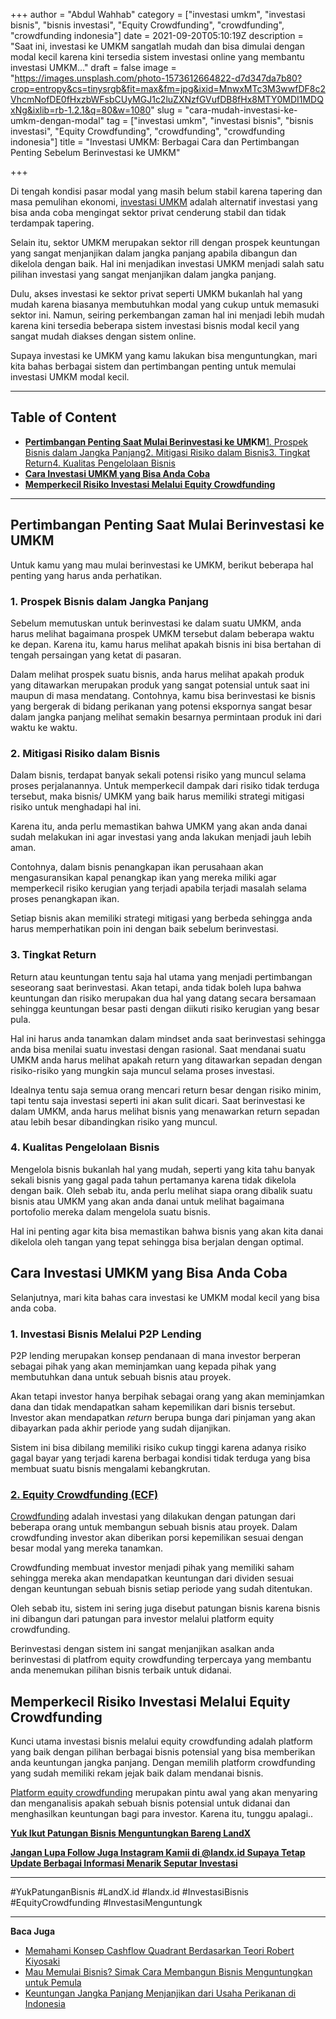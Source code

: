 +++
author = "Abdul Wahhab"
category = ["investasi umkm", "investasi bisnis", "bisnis investasi", "Equity Crowdfunding", "crowdfunding", "crowdfunding indonesia"]
date = 2021-09-20T05:10:19Z
description = "Saat ini, investasi ke UMKM sangatlah mudah dan bisa dimulai dengan modal kecil karena kini tersedia sistem investasi online yang membantu investasi UMKM..."
draft = false
image = "https://images.unsplash.com/photo-1573612664822-d7d347da7b80?crop=entropy&cs=tinysrgb&fit=max&fm=jpg&ixid=MnwxMTc3M3wwfDF8c2VhcmNofDE0fHxzbWFsbCUyMGJ1c2luZXNzfGVufDB8fHx8MTY0MDI1MDQxNg&ixlib=rb-1.2.1&q=80&w=1080"
slug = "cara-mudah-investasi-ke-umkm-dengan-modal"
tag = ["investasi umkm", "investasi bisnis", "bisnis investasi", "Equity Crowdfunding", "crowdfunding", "crowdfunding indonesia"]
title = "Investasi UMKM: Berbagai Cara dan Pertimbangan Penting Sebelum Berinvestasi ke UMKM"

+++


Di tengah kondisi pasar modal yang masih belum stabil karena tapering dan masa pemulihan ekonomi, [investasi UMKM](https://landx.id/project/) adalah alternatif investasi yang bisa anda coba mengingat sektor privat cenderung stabil dan tidak terdampak tapering.

Selain itu, sektor UMKM merupakan sektor rill dengan prospek keuntungan yang sangat menjanjikan dalam jangka panjang apabila dibangun dan dikelola dengan baik. Hal ini menjadikan investasi UMKM menjadi salah satu pilihan investasi yang sangat menjanjikan dalam jangka panjang.

Dulu, akses investasi ke sektor privat seperti UMKM bukanlah hal yang mudah karena biasanya membutuhkan modal yang cukup untuk memasuki sektor ini. Namun, seiring perkembangan zaman hal ini menjadi lebih mudah karena kini tersedia beberapa sistem investasi bisnis modal kecil yang sangat mudah diakses dengan sistem online.

Supaya investasi ke UMKM yang kamu lakukan bisa menguntungkan, mari kita bahas berbagai sistem dan pertimbangan penting untuk memulai investasi UMKM modal kecil.

---

## Table of Content

* **[Pertimbangan Penting Saat Mulai Berinvestasi ke UM](#pertimbangan-penting-saat-mulai-berinvestasi-ke-umkm)KM**[1. Prospek Bisnis dalam Jangka Panjang](#1-prospek-bisnis-dalam-jangka-panjang)[2. Mitigasi Risiko dalam Bisnis](#2-mitigasi-risiko-dalam-bisnis)[3. Tingkat Return](#3-tingkat-return)[4. Kualitas Pengelolaan Bisnis](#4-kualitas-pengelolaan-bisnis)
* **[Cara Investasi UMKM yang Bisa Anda Coba](#cara-investasi-umkm-yang-bisa-anda-coba)**
* **[Memperkecil Risiko Investasi Melalui Equity Crowdfunding](#memperkecil-risiko-investasi-melalui-equity-crowdfunding)**

---

## Pertimbangan Penting Saat Mulai Berinvestasi ke UMKM

Untuk kamu yang mau mulai berinvestasi ke UMKM, berikut beberapa hal penting yang harus anda perhatikan.

### 1. Prospek Bisnis dalam Jangka Panjang

Sebelum memutuskan untuk berinvestasi ke dalam suatu UMKM, anda harus melihat bagaimana prospek UMKM tersebut dalam beberapa waktu ke depan. Karena itu, kamu harus melihat apakah bisnis ini bisa bertahan di tengah persaingan yang ketat di pasaran.

Dalam melihat prospek suatu bisnis, anda harus melihat apakah produk yang ditawarkan merupakan produk yang sangat potensial untuk saat ini maupun di masa mendatang. Contohnya, kamu bisa berinvestasi ke bisnis yang bergerak di bidang perikanan yang potensi ekspornya sangat besar dalam jangka panjang melihat semakin besarnya permintaan produk ini dari waktu ke waktu.

### 2. Mitigasi Risiko dalam Bisnis

Dalam bisnis, terdapat banyak sekali potensi risiko yang muncul selama proses perjalanannya. Untuk memperkecil dampak dari risiko tidak terduga tersebut, maka bisnis/ UMKM yang baik harus memiliki strategi mitigasi risiko untuk menghadapi hal ini.

Karena itu, anda perlu memastikan bahwa UMKM yang akan anda danai sudah melakukan ini agar investasi yang anda lakukan menjadi jauh lebih aman.

Contohnya, dalam bisnis penangkapan ikan perusahaan akan mengasuransikan kapal penangkap ikan yang mereka miliki agar memperkecil risiko kerugian yang terjadi apabila terjadi masalah selama proses penangkapan ikan.

Setiap bisnis akan memiliki strategi mitigasi yang berbeda sehingga anda harus memperhatikan poin ini dengan baik sebelum berinvestasi.

### 3. Tingkat Return

Return atau keuntungan tentu saja hal utama yang menjadi pertimbangan seseorang saat berinvestasi. Akan tetapi, anda tidak boleh lupa bahwa keuntungan dan risiko merupakan dua hal yang datang secara bersamaan sehingga keuntungan besar pasti dengan diikuti risiko kerugian yang besar pula.

Hal ini harus anda tanamkan dalam mindset anda saat berinvestasi sehingga anda bisa menilai suatu investasi dengan rasional. Saat mendanai suatu UMKM anda harus melihat apakah return yang ditawarkan sepadan dengan risiko-risiko yang mungkin saja muncul selama proses investasi.

Idealnya tentu saja semua orang mencari return besar dengan risiko minim, tapi tentu saja investasi seperti ini akan sulit dicari. Saat berinvestasi ke dalam UMKM, anda harus melihat bisnis yang menawarkan return sepadan atau lebih besar dibandingkan risiko yang muncul.

### 4. Kualitas Pengelolaan Bisnis

Mengelola bisnis bukanlah hal yang mudah, seperti yang kita tahu banyak sekali bisnis yang gagal pada tahun pertamanya karena tidak dikelola dengan baik. Oleh sebab itu, anda perlu melihat siapa orang dibalik suatu bisnis atau UMKM yang akan anda danai untuk melihat bagaimana portofolio mereka dalam mengelola suatu bisnis.

Hal ini penting agar kita bisa memastikan bahwa bisnis yang akan kita danai dikelola oleh tangan yang tepat sehingga bisa berjalan dengan optimal.

## Cara Investasi UMKM yang Bisa Anda Coba

Selanjutnya, mari kita bahas cara investasi ke UMKM modal kecil yang bisa anda coba.

### 1. Investasi Bisnis Melalui P2P Lending

P2P lending merupakan konsep pendanaan di mana investor berperan sebagai pihak yang akan meminjamkan uang kepada pihak yang membutuhkan dana untuk sebuah bisnis atau proyek.

Akan tetapi investor hanya berpihak sebagai orang yang akan meminjamkan dana dan tidak mendapatkan saham kepemilikan dari bisnis tersebut. Investor akan mendapatkan _return_ berupa bunga dari pinjaman yang akan dibayarkan pada akhir periode yang sudah dijanjikan.

Sistem ini bisa dibilang memiliki risiko cukup tinggi karena adanya risiko gagal bayar yang terjadi karena berbagai kondisi tidak terduga yang bisa membuat suatu bisnis mengalami kebangkrutan.

### [2. Equity Crowdfunding (ECF)](https://landx.id/)

[Crowdfunding](https://landx.id/) adalah investasi yang dilakukan dengan patungan dari beberapa orang untuk membangun sebuah bisnis atau proyek. Dalam crowdfunding investor akan diberikan porsi kepemilikan sesuai dengan besar modal yang mereka tanamkan.

Crowdfunding membuat investor menjadi pihak yang memiliki saham sehingga mereka akan mendapatkan keuntungan dari dividen sesuai dengan keuntungan sebuah bisnis setiap periode yang sudah ditentukan.

Oleh sebab itu, sistem ini sering juga disebut patungan bisnis karena bisnis ini dibangun dari patungan para investor melalui platform equity crowdfunding.

Berinvestasi dengan sistem ini sangat menjanjikan asalkan anda berinvestasi di platfrom equity crowdfunding terpercaya yang membantu anda menemukan pilihan bisnis terbaik untuk didanai.

## **Memperkecil Risiko Investasi Melalui Equity Crowdfunding**

Kunci utama investasi bisnis melalui equity crowdfunding adalah platform yang baik dengan pilihan berbagai bisnis potensial yang bisa memberikan anda keuntungan jangka panjang. Dengan memilih platform crowdfunding yang sudah memiliki rekam jejak baik dalam mendanai bisnis.

[Platform equity crowdfunding](https://landx.id/) merupakan pintu awal yang akan menyaring dan menganalisis apakah sebuah bisnis potensial untuk didanai dan menghasilkan keuntungan bagi para investor. Karena itu, tunggu apalagi..

[**Yuk Ikut Patungan Bisnis Menguntungkan Bareng LandX**](https://landx.id/)

[**Jangan Lupa Follow Juga Instagram Kamii di @landx.id Supaya Tetap Update Berbagai Informasi Menarik Seputar Investasi**](https://www.instagram.com/landx.id/?utm_medium=copy_link)

---

#YukPatunganBisnis    #LandX.id    #landx.id    #InvestasiBisnis    #EquityCrowdfunding    #InvestasiMenguntungk

---

**Baca Juga**

* [Memahami Konsep Cashflow Quadrant Berdasarkan Teori Robert Kiyosaki](https://landx.id/blog/konsep-cashflow-quadrant-robert-kiyosaki/)
* [Mau Memulai Bisnis? Simak Cara Membangun Bisnis Menguntungkan untuk Pemula](https://landx.id/blog/mau-memulai-bisnis-simak-cara-membangun-bisnis-menguntungkan-untuk-pemula/)
* [Keuntungan Jangka Panjang Menjanjikan dari Usaha Perikanan di Indonesia](https://landx.id/blog/bisnis-perikanan-tangkap-di-indonesia/)

